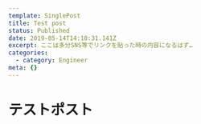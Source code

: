 ```yaml
---
template: SinglePost
title: Test post
status: Published
date: 2019-05-14T14:10:31.141Z
excerpt: ここは多分SNS等でリンクを貼った時の内容になるはず…
categories:
  - category: Engineer
meta: {}
---
```

# テストポスト
